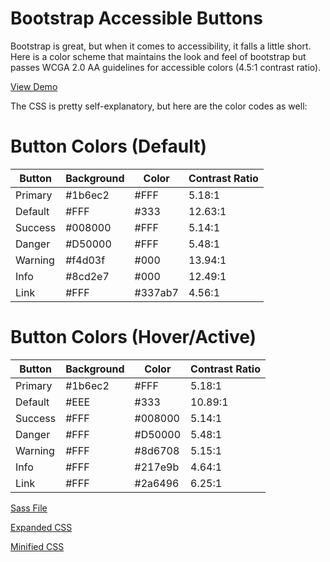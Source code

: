 # Bootstrap Accessible Buttons
Bootstrap is great, but when it comes to accessibility, it falls a little short. Here is a color scheme that maintains the look and feel of bootstrap but passes WCGA 2.0 AA guidelines for accessible colors (4.5:1 contrast ratio). 

[View Demo](https://brentswisher.github.io/bootstrap-accessible-buttons/)

The CSS is pretty self-explanatory, but here are the color codes as well:

# Button Colors (Default)
| Button | Background | Color | Contrast Ratio |
| ------ | ----------- | ----------- | ----------- |
| Primary | #1b6ec2 | #FFF | 5.18:1 |
| Default | #FFF | #333 | 12.63:1 |
| Success | #008000 | #FFF | 5.14:1 |
| Danger | #D50000 | #FFF | 5.48:1 |
| Warning | #f4d03f | #000 | 13.94:1 |
| Info | #8cd2e7 | #000 | 12.49:1 |
| Link | #FFF | #337ab7 | 4.56:1 |

# Button Colors (Hover/Active)
| Button | Background | Color | Contrast Ratio |
| ------ | ----------- | ----------- | ----------- |
| Primary | #1b6ec2 | #FFF | 5.18:1 |
| Default | #EEE | #333 | 10.89:1 |
| Success | #FFF | #008000 | 5.14:1| 
| Danger | #FFF | #D50000 | 5.48:1 |
| Warning | #FFF | #8d6708 | 5.15:1 |
| Info | #FFF | #217e9b | 4.64:1 |
| Link | #FFF | #2a6496 |6.25:1 |


[Sass File](https://github.com/brentswisher/bootstrap-accessible-buttons/blob/master/files/sass/btn-a11y.scss)

[Expanded CSS](https://github.com/brentswisher/bootstrap-accessible-buttons/tree/master/files/css/btn-a11y.css")

[Minified CSS](https://github.com/brentswisher/bootstrap-accessible-buttons/tree/master/files/css/btn-a11y.min.css")
